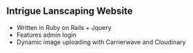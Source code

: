 ## Intrigue Lanscaping Website
  * Written in Ruby on Rails + Jquery
  * Features admin login
  * Dynamic image uploading with Carrierwave and Cloudinary
